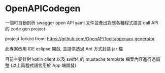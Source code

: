 # OpenAPICodegen

一個可自動剖析 swagger open API yaml 文件並產出對應各種程式語言 call API 的 code gen project

project forked from:
https://github.com/OpenAPITools/openapi-generator

此專案改用 IDE eclipse 開啟, 並提供透過 Ant 方式封裝 jar 檔

目前主要針對 kotlin client 以及 swift4 的 mustache template 檔案內容進行過調整
(以上兩程式語言用於 App 端開發)

